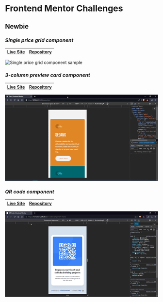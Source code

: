 # Frontend Mentor Challenges

## Newbie

### *Single price grid component*

| [Live Site](https://mendez-v.github.io/single-price-component/) | [Repository](https://github.com/mendez-v/single-price-component) |
| --- | ---|

![Single price grid component sample](https://raw.githubusercontent.com/mendez-v/single-price-component/main/assets/vid/preview.gif)

### *3-column preview card component*

| [Live Site](https://mendez-v.github.io/3-column-preview-card/) | [Repository](https://github.com/mendez-v/3-column-preview-card) |
| --- | ---|

![3-column preview card component sample](https://raw.githubusercontent.com/mendez-v/3-column-preview-card/main/assets/vid/preview.gif)

### *QR code component*

| [Live Site](https://mendez-v.github.io/qr-code-component-main/) | [Repository](https://github.com/mendez-v/qr-code-component-main) |
| --- | ---|

![QR code component sample](https://raw.githubusercontent.com/mendez-v/qr-code-component-main/main/assets/vid/preview.gif)
